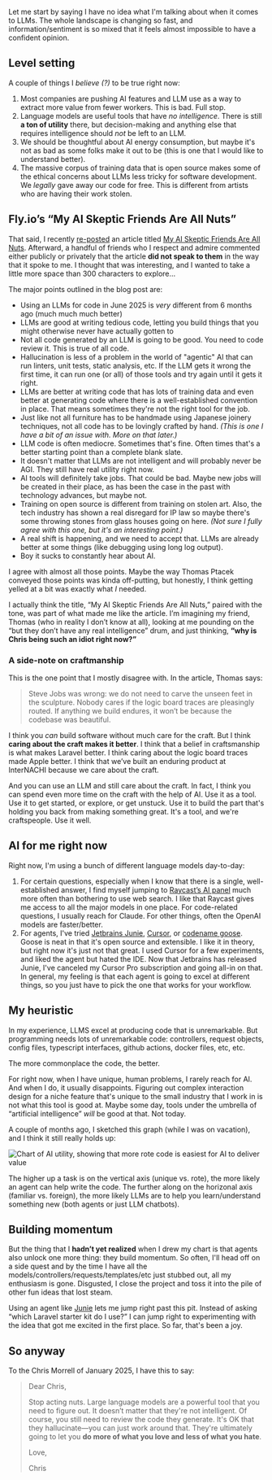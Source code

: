 Let me start by saying I have no idea what I'm talking about when it comes to LLMs. The whole landscape
is changing so fast, and information/sentiment is so mixed that it feels almost impossible to have
a confident opinion.

## Level setting

A couple of things I _believe (?)_ to be true right now:

1. Most companies are pushing AI features and LLM use as a way to extract more value from
   fewer workers. This is bad. Full stop.
2. Language models are useful tools that have *no intelligence*. There is still **a ton of utility** 
   there, but decision-making and anything else that requires intelligence should *not* be left to
   an LLM.
3. We should be thoughtful about AI energy consumption, but maybe it's not as bad as some folks
   make it out to be (this is one that I would like to understand better).
4. The massive corpus of training data that is open source makes some of the ethical concerns
   about LLMs less tricky for software development. We *legally* gave away our code for free. 
   This is different from artists who are having their work stolen.

## Fly.io’s “My AI Skeptic Friends Are All Nuts”

That said, I recently [re-posted](https://bsky.app/profile/cmorrell.com/post/3lqodlcjep222) 
an article titled [My AI Skeptic Friends Are All Nuts](https://fly.io/blog/youre-all-nuts/).
Afterward, a handful of friends who I respect and admire commented either publicly or privately that the
article **did not speak to them** in the way that it spoke to me. I thought that was interesting, and
I wanted to take a little more space than 300 characters to explore…

The major points outlined in the blog post are:

- Using an LLMs for code in June 2025 is *very* different from 6 months ago (much much much better)
- LLMs are good at writing tedious code, letting you build things that you might otherwise
  never have actually gotten to
- Not all code generated by an LLM is going to be good. You need to code review it. This
  is true of all code.
- Hallucination is less of a problem in the world of "agentic" AI that can run linters, 
  unit tests, static analysis, etc. If the LLM gets it wrong the first time, it can run one
  (or all) of those tools and try again until it gets it right.
- LLMs are better at writing code that has lots of training data and even better at generating
  code where there is a well-established convention in place. That means sometimes they're not
  the right tool for the job.
- Just like not all furniture has to be handmade using Japanese joinery techniques, not all
  code has to be lovingly crafted by hand. _(This is one I have a bit of an issue with. More
  on that later.)_
- LLM code is often mediocre. Sometimes that's fine. Often times that's a better starting
  point than a complete blank slate.
- It doesn't matter that LLMs are not intelligent and will probably never be AGI. They still
  have real utility right now.
- AI tools will definitely take jobs. That could be bad. Maybe new jobs will be created in
  their place, as has been the case in the past with technology advances, but maybe not.
- Training on open source is different from training on stolen art. Also, the tech industry
  has shown a real disregard for IP law so maybe there's some throwing stones from glass houses
  going on here. _(Not sure I fully agree with this one, but it's an interesting point.)_
- A real shift is happening, and we need to accept that. LLMs are already better at some things
  (like debugging using long log output).
- Boy it sucks to constantly hear about AI.

I agree with almost all those points. Maybe the way Thomas Ptacek conveyed those points was
kinda off-putting, but honestly, I think getting yelled at a bit was exactly what *I* needed.

I actually think the title, “My AI Skeptic Friends Are All Nuts,” paired with the tone, was
part of what made me like the article. I’m imagining my friend, Thomas (who in reality I don’t
know at all), looking at me pounding on the “but they don’t have any real intelligence” drum,
and just thinking, **“why is Chris being such an idiot right now?”**

### A side-note on craftmanship

This is the one point that I mostly disagree with. In the article, Thomas says:

> Steve Jobs was wrong: we do not need to carve the unseen feet in the sculpture. 
> Nobody cares if the logic board traces are pleasingly routed. If anything we 
> build endures, it won’t be because the codebase was beautiful.

I think you *can* build software without much care for the craft. But I think **caring
about the craft makes it better**. I think that a belief in craftsmanship is what makes
Laravel better. I think caring about the logic board traces made Apple better. I think
that we’ve built an enduring product at InterNACHI because we care about the craft.

And you can use an LLM and still care about the craft. In fact, I think you can spend
even more time on the craft with the help of AI. Use it as a tool. Use it to get started,
or explore, or get unstuck. Use it to build the part that's holding you back from making
something great. It's a tool, and we're craftspeople. Use it well.

## AI for me right now

Right now, I'm using a bunch of different language models day-to-day:

1. For certain questions, especially when I know that there is a single, well-established answer,
   I find myself jumping to [Raycast’s AI panel](https://www.raycast.com/core-features/ai) much more
   often than bothering to use web search. I like that Raycast gives me access to all the major models
   in one place. For code-related questions, I usually reach for Claude. For other things, often the
   OpenAI models are faster/better.
2. For agents, I've tried [Jetbrains Junie](https://www.jetbrains.com/junie/),
   [Cursor](https://www.cursor.com/), or [codename goose](https://block.github.io/goose/). Goose is neat
   in that it's open source and extensible. I like it in theory, but right now it's just not that great.
   I used Cursor for a few experiments, and liked the agent but hated the IDE. Now that Jetbrains has
   released Junie, I've canceled my Cursor Pro subscription and going all-in on that. In general, my
   feeling is that each agent is going to excel at different things, so you just have to pick the one
   that works for your workflow.

## My heuristic

In my experience, LLMS excel at producing code that is unremarkable. But programming needs lots of
unremarkable code: controllers, request objects, config files, typescript interfaces, github 
actions, docker files, etc, etc.

The more commonplace the code, the better.

For right now, when I have unique, human problems, I rarely reach for AI. And when I do, it usually
disappoints. Figuring out complex interaction design for a niche feature that's unique to the
small industry that I work in is not what this tool is good at. Maybe some day, tools under the
umbrella of “artificial intelligence” *will* be good at that. Not today.

A couple of months ago, I sketched this graph (while I was on vacation), and I think it still really holds up:

![Chart of AI utility, showing that more rote code is easiest for AI to deliver value](/images/ai-quadrants.jpg)

The higher up a task is on the vertical axis (unique vs. rote), the more likely an agent
can help write the code. The further along on the horizonal axis (familiar vs. foreign), the more
likely LLMs are to help you learn/understand something new (both agents or just LLM chatbots).

## Building momentum

But the thing that I **hadn’t yet realized** when I drew my chart is that agents also unlock one more
thing: they build momentum. So often, I'll head off on a side quest and by the time I have all
the models/controllers/requests/templates/etc just stubbed out, all my enthusiasm is gone. Disgusted,
I close the project and toss it into the pile of other fun ideas that lost steam.

Using an agent like [Junie](https://www.jetbrains.com/junie/) lets me jump right past this pit. Instead
of asking “which Laravel starter kit do I use?” I can jump right to experimenting with the idea that
got me excited in the first place. So far, that's been a joy.

## So anyway

To the Chris Morrell of January 2025, I have this to say:

> Dear Chris,
> 
> Stop acting nuts. Large language models are a powerful tool that you need to figure out. It doesn’t
> matter that they're not intelligent. Of course, you still need to review the code they generate. It's
> OK that they hallucinate—you can just work around that. They're ultimately going to let you **do more
> of what you love and less of what you hate**.
> 
> Love,
> 
> Chris
